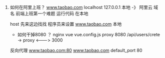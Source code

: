 1. 如何在阿里上班？
   www.taobao.com
   localhost 127.0.0.1
   本地 -》 阿里云  域名
   前端上班第一个难题 运行代码
   在本地

   host 先来这边找找 程序员来设置
   www.taobao.com 本地

   - 如何干掉8080 ？
   nginx
   vue vue.config.js proxy 8080
   /api/users/crete -> proxy <---> 3000

   反向代理 www.taobao.com:80 www.taobao.com default_port 80